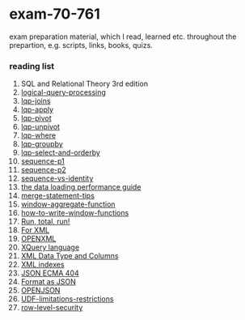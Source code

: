 # exam-70-761

exam preparation material, which I read, learned etc. throughout the prepartion, e.g. scripts, links, books, quizs.

### reading list

1. SQL and Relational Theory 3rd edition
2. [logical-query-processing](http://sqlmag.com/sql-server/logical-query-processing-what-it-and-what-itmeans-you)
3. [lqp-joins](http://sqlmag.com/sql-server/logical-query-processing-clause-and-joins)
4. [lqp-apply](http://sqlmag.com/sql-server/logical-query-processing-clause-and-apply)
5. [lqp-pivot](http://sqlmag.com/sql-server/logical-query-processing-clause-and-pivot)
6. [lqp-unpivot](http://sqlmag.com/sql-server/logical-query-processing-part-5-clause-andunpivot)
7. [lqp-where](http://sqlmag.com/sql-server-2016/logical-query-processing-part-6-where-clause)
8. [lqp-groupby](http://sqlmag.com/sql-server/logical-query-processing-part-7-group-andhaving)
9. [lqp-select-and-orderby](http://sqlmag.com/sql-server/logical-query-processing-part-8-select-and-order)
10. [sequence-p1](https://www.itprotoday.com/sql-server/sequences-part-1)
11. [sequence-p2](https://www.itprotoday.com/sql-server/sequences-part-2)
12. [sequence-vs-identity](https://www.itprotoday.com/sql-server/sequence-and-identity-performance)
13. [the data loading performance guide](https://docs.microsoft.com/en-us/previous-versions/sql/sql-server-2008/dd425070(v=sql.100))
14. [merge-statement-tips](https://www.itprotoday.com/sql-server/merge-statement-tips)
15. [window-aggregate-function](https://www.itprotoday.com/sql-server/what-you-need-know-about-batch-mode-window-aggregate-operator-sql-server-2016-part-3)
16. [how-to-write-window-functions](http://sqlmag.com/sql-server-2012/microsoft-sql-server-2012-how-write-t-sql-window-functions-part-2)
17. [Run, total, run!](https://youtu.be/KM83eVqHHPA)
18. [For XML](https://docs.microsoft.com/en-us/sql/relational-databases/xml/for-xml-sql-server?view=sql-server-2017)
19. [OPENXML](https://docs.microsoft.com/en-us/sql/t-sql/functions/openxml-transact-sql?view=sql-server-2017)
20. [XQuery language](https://docs.microsoft.com/en-us/sql/xquery/xquery-language-reference-sql-server?view=sql-server-2017)
21. [XML Data Type and Columns](https://docs.microsoft.com/en-us/sql/relational-databases/xml/xml-data-type-and-columns-sql-server?view=sql-server-2017)
22. [XML indexes](https://docs.microsoft.com/en-us/sql/relational-databases/xml/xml-indexes-sql-server?view=sql-server-2017)
23. [JSON ECMA 404](http://www.ecma-international.org/publications/files/ECMA-ST/ECMA-404.pdf)
24. [Format as JSON](https://docs.microsoft.com/en-us/sql/relational-databases/json/format-query-results-as-json-with-for-json-sql-server?view=sql-server-2017)
25. [OPENJSON](https://docs.microsoft.com/en-us/sql/t-sql/functions/openjson-transact-sql?view=sql-server-2017)
26. [UDF-limitations-restrictions](https://docs.microsoft.com/en-us/sql/relational-databases/user-defined-functions/create-user-defined-functions-database-engine?view=sql-server-2017)
27. [row-level-security](https://docs.microsoft.com/en-us/sql/relational-databases/security/row-level-security?view=sql-server-2017)

